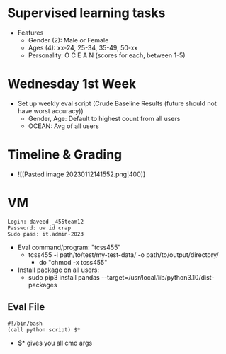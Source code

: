 # Supervised learning tasks
- Features
	- Gender (2): Male or Female
	- Ages (4): xx-24, 25-34, 35-49, 50-xx
	- Personality: O C E A N (scores for each, between 1-5)
# Wednesday 1st Week
- Set up weekly eval script (Crude Baseline Results (future should not have worst accuracy))
	- Gender, Age: Default to highest count from all users
	- OCEAN: Avg of all users
# Timeline & Grading
- ![[Pasted image 20230112141552.png|400]]
# VM
	Login: daveed _455team12
	Password: uw id crap
	Sudo pass: it.admin-2023
- Eval command/program: "tcss455"
	- tcss455 -i path/to/test/my-test-data/ -o path/to/output/directory/
		- do "chmod -x tcss455"
- Install package on all users:
	- sudo pip3 install pandas --target=/usr/local/lib/python3.10/dist-packages
## Eval File
	#!/bin/bash
	(call python script) $*
- $* gives you all cmd args


